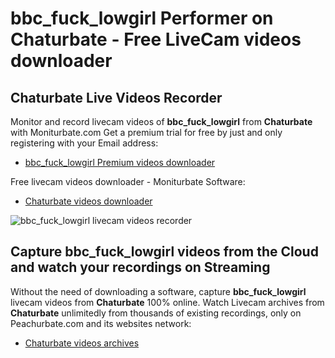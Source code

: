 # bbc_fuck_lowgirl Performer on Chaturbate - Free LiveCam videos downloader

## Chaturbate Live Videos Recorder

Monitor and record livecam videos of **bbc_fuck_lowgirl** from **Chaturbate** with Moniturbate.com
Get a premium trial for free by just and only registering with your Email address:
* [bbc_fuck_lowgirl Premium videos downloader](https://moniturbate.com/request-demo-licence-key.html)

Free livecam videos downloader - Moniturbate Software:
* [Chaturbate videos downloader](https://moniturbate.com/moniturbate-download-software.html)

![bbc_fuck_lowgirl livecam videos recorder](https://peachurnet.com/templates/moniturbate-software.png)


## Capture bbc_fuck_lowgirl videos from the Cloud and watch your recordings on Streaming

Without the need of downloading a software, capture **bbc_fuck_lowgirl** livecam videos from **Chaturbate** 100% online.
Watch Livecam archives from **Chaturbate** unlimitedly from thousands of existing recordings, only on Peachurbate.com and its websites network:
* [Chaturbate videos archives](https://peachurnet.com/)
